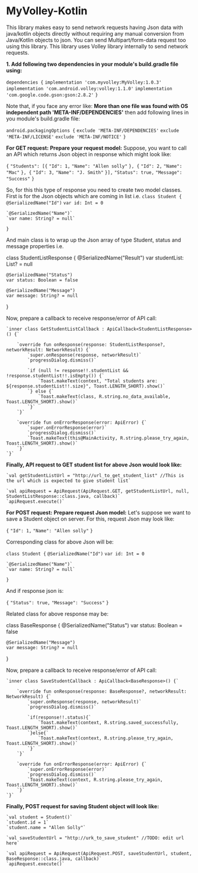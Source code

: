 # MyVolley-Kotlin
This library makes easy to send network requests having Json data with java/kotlin objects directly without requiring any manual conversion from Java/Kotlin objects to json. You can send Multipart/form-data request too using this library. This library uses Volley library internally to send network requests.

**1. Add following two dependencies in your module's build.gradle file using:**

`dependencies {`
    `implementation 'com.myvolley:MyVolley:1.0.3'`
    `implementation 'com.android.volley:volley:1.1.0'`
    `implementation 'com.google.code.gson:gson:2.8.2'`
`}`

Note that, if you face any error like: **More than one file was found with OS independent path 'META-INF/DEPENDENCIES'** then add following lines in you module's build.gradle file:

`android.packagingOptions {`
    `exclude 'META-INF/DEPENDENCIES'`
    `exclude 'META-INF/LICENSE'`
    `exclude 'META-INF/NOTICE'`
`}`

**For GET request:**
**Prepare your request model:**
Suppose, you want to call an API which returns Json object in response which might look like:

`{`
	`"Students": [{`
		`"Id": 1,`
		`"Name": "Allen solly"`
	`}, {`
		`"Id": 2,`
		`"Name": "Mac"`
	`}, {`
		`"Id": 3,`
		`"Name": "J. Smith"`
	`}],`
	`"Status": true,`
	`"Message": "Success"`
`}`

So, for this this type of response you need to create two model classes. First is for the Json objects which are coming in list i.e.
`class Student {`
    `@SerializedName("Id")`
    `var id: Int = 0`

    `@SerializedName("Name")`
    `var name: String? = null`
`}`

And main class is to wrap up the Json array of type Student, status and message properties i.e.

class StudentListResponse {
    @SerializedName("Result")
    var studentList: List<Student>? = null
    
    @SerializedName("Status")
    var status: Boolean = false

    @SerializedName("Message")
    var message: String? = null
}

Now, prepare a callback to receive response/error of API call:

    `inner class GetStudentListCallback : ApiCallback<StudentListResponse>() {`

        `override fun onResponse(response: StudentListResponse?, networkResult: NetworkResult) {`
            `super.onResponse(response, networkResult)`
            `progressDialog.dismiss()`

            `if (null != response!!.studentList && !response.studentList!!.isEmpty()) {`
                `Toast.makeText(context, "Total students are: ${response.studentList!!.size}", Toast.LENGTH_SHORT).show()`
            `} else {`
                `Toast.makeText(class, R.string.no_data_available, Toast.LENGTH_SHORT).show()`
            `}`
        `}`

        `override fun onErrorResponse(error: ApiError) {`
            `super.onErrorResponse(error)`
            `progressDialog.dismiss()`
            `Toast.makeText(this@MainActivity, R.string.please_try_again, Toast.LENGTH_SHORT).show()`
        `}`
    `}`

**Finally, API request to GET student list for above Json would look like:**

    `val getStudentListUrl = "http://url_to_get_student_list" //This is the url which is expected to give student list`

    `val apiRequest = ApiRequest(ApiRequest.GET, getStudentListUrl, null, StudentListResponse::class.java, callback)`
    `apiRequest.execute()`


**For POST request:**
**Prepare request Json model:**
Let's suppose we want to save a Student object on server. For this, request Json may look like:

`{`
    `"Id": 1,`
    `"Name": "Allen solly"`
`}`

Corresponding class for above Json will be:

`class Student {`
    `@SerializedName("Id")`
    `var id: Int = 0`

    `@SerializedName("Name")`
    `var name: String? = null`
`}`

And if response json is:

`{`
    `"Status": true,`
    `"Message": "Success"`
`}`

Related class for above response may be:

class BaseResponse {
    @SerializedName("Status")
    var status: Boolean = false

    @SerializedName("Message")
    var message: String? = null
}

Now, prepare a callback to receive response/error of API call:

    `inner class SaveStudentCallback : ApiCallback<BaseResponse>() {`

        `override fun onResponse(response: BaseResponse?, networkResult: NetworkResult) {`
            `super.onResponse(response, networkResult)`
            `progressDialog.dismiss()`

            `if(response!!.status){`
                `Toast.makeText(context, R.string.saved_successfully, Toast.LENGTH_SHORT).show()`
            `}else{`
                `Toast.makeText(context, R.string.please_try_again, Toast.LENGTH_SHORT).show()`
            `}`
        `}`

        `override fun onErrorResponse(error: ApiError) {`
            `super.onErrorResponse(error)`
            `progressDialog.dismiss()`
            `Toast.makeText(context, R.string.please_try_again, Toast.LENGTH_SHORT).show()`
        `}`
    `}`

**Finally, POST request for saving Student object will look like:**
    
    `val student = Student()`
    `student.id = 1`
    `student.name = "Allen Solly"`

    `val saveStudentUrl = "http://urk_to_save_student" //TODO: edit url here`

    `val apiRequest = ApiRequest(ApiRequest.POST, saveStudentUrl, student, BaseResponse::class.java, callback)`
    `apiRequest.execute()`
